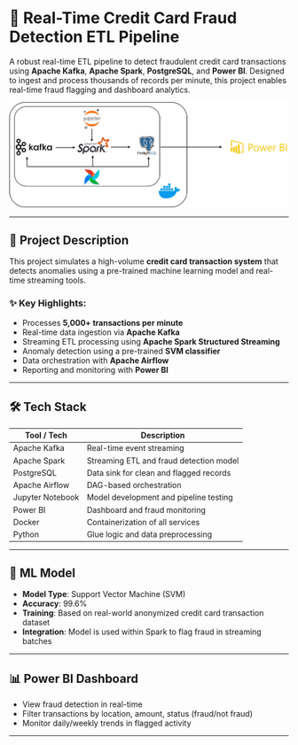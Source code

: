 # 🚨 Real-Time Credit Card Fraud Detection ETL Pipeline

A robust real-time ETL pipeline to detect fraudulent credit card transactions using **Apache Kafka**, **Apache Spark**, **PostgreSQL**, and **Power BI**. Designed to ingest and process thousands of records per minute, this project enables real-time fraud flagging and dashboard analytics.

![Real-Time Fraud Detection Pipeline](ETL-Page-1.drawio.png)

---

## 🔎 Project Description

This project simulates a high-volume **credit card transaction system** that detects anomalies using a pre-trained machine learning model and real-time streaming tools.

### ✨ Key Highlights:

- Processes **5,000+ transactions per minute**
- Real-time data ingestion via **Apache Kafka**
- Streaming ETL processing using **Apache Spark Structured Streaming**
- Anomaly detection using a pre-trained **SVM classifier**
- Data orchestration with **Apache Airflow**
- Reporting and monitoring with **Power BI**

---

## 🛠 Tech Stack

| Tool / Tech         | Description                                      |
|---------------------|--------------------------------------------------|
| Apache Kafka         | Real-time event streaming                        |
| Apache Spark         | Streaming ETL and fraud detection model          |
| PostgreSQL           | Data sink for clean and flagged records          |
| Apache Airflow       | DAG-based orchestration                          |
| Jupyter Notebook     | Model development and pipeline testing           |
| Power BI             | Dashboard and fraud monitoring                   |
| Docker               | Containerization of all services                 |
| Python               | Glue logic and data preprocessing                |

---

## 🧠 ML Model

- **Model Type**: Support Vector Machine (SVM)
- **Accuracy**: 99.6%
- **Training**: Based on real-world anonymized credit card transaction dataset
- **Integration**: Model is used within Spark to flag fraud in streaming batches

---

## 📊 Power BI Dashboard

- View fraud detection in real-time
- Filter transactions by location, amount, status (fraud/not fraud)
- Monitor daily/weekly trends in flagged activity

---





  
